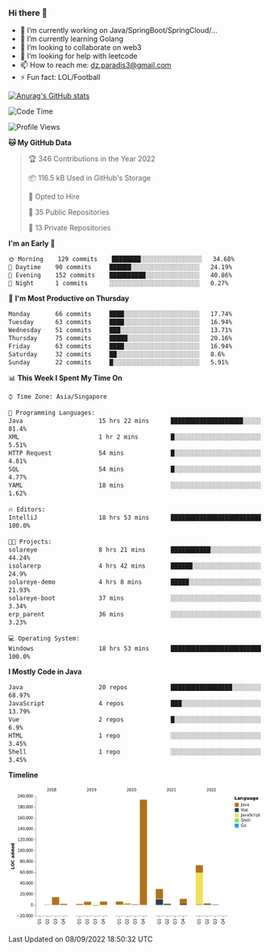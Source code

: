 ### Hi there 👋

- 🔭 I’m currently working on Java/SpringBoot/SpringCloud/...
- 🌱 I’m currently learning Golang
- 👯 I’m looking to collaborate on web3
- 🤔 I’m looking for help with leetcode
- 📫 How to reach me: dz.paradis3@gmail.com
- ⚡ Fun fact: LOL/Football

[![Anurag's GitHub stats](https://github-readme-stats.vercel.app/api?username=xiumu2017&show_icons=true&theme=radical)](https://github.com/anuraghazra/github-readme-stats)

<!--
**xiumu2017/xiumu2017** is a ✨ _special_ ✨ repository because its `README.md` (this file) appears on your GitHub profile.

Here are some ideas to get you started:

- 🔭 I’m currently working on ...
- 🌱 I’m currently learning ...
- 👯 I’m looking to collaborate on ...
- 🤔 I’m looking for help with ...
- 💬 Ask me about ...
- 📫 How to reach me: ...
- 😄 Pronouns: ...
- ⚡ Fun fact: ...
-->

<!--START_SECTION:waka-->
![Code Time](http://img.shields.io/badge/Code%20Time-797%20hrs%2012%20mins-blue)

![Profile Views](http://img.shields.io/badge/Profile%20Views-0-blue)

**🐱 My GitHub Data** 

> 🏆 346 Contributions in the Year 2022
 > 
> 📦 116.5 kB Used in GitHub's Storage 
 > 
> 💼 Opted to Hire
 > 
> 📜 35 Public Repositories 
 > 
> 🔑 13 Private Repositories  
 > 
**I'm an Early 🐤** 

```text
🌞 Morning    129 commits    ████████░░░░░░░░░░░░░░░░░   34.68% 
🌆 Daytime    90 commits     ██████░░░░░░░░░░░░░░░░░░░   24.19% 
🌃 Evening    152 commits    ██████████░░░░░░░░░░░░░░░   40.86% 
🌙 Night      1 commits      ░░░░░░░░░░░░░░░░░░░░░░░░░   0.27%

```
📅 **I'm Most Productive on Thursday** 

```text
Monday       66 commits     ████░░░░░░░░░░░░░░░░░░░░░   17.74% 
Tuesday      63 commits     ████░░░░░░░░░░░░░░░░░░░░░   16.94% 
Wednesday    51 commits     ███░░░░░░░░░░░░░░░░░░░░░░   13.71% 
Thursday     75 commits     █████░░░░░░░░░░░░░░░░░░░░   20.16% 
Friday       63 commits     ████░░░░░░░░░░░░░░░░░░░░░   16.94% 
Saturday     32 commits     ██░░░░░░░░░░░░░░░░░░░░░░░   8.6% 
Sunday       22 commits     █░░░░░░░░░░░░░░░░░░░░░░░░   5.91%

```


📊 **This Week I Spent My Time On** 

```text
⌚︎ Time Zone: Asia/Singapore

💬 Programming Languages: 
Java                     15 hrs 22 mins      ████████████████████░░░░░   81.4% 
XML                      1 hr 2 mins         █░░░░░░░░░░░░░░░░░░░░░░░░   5.51% 
HTTP Request             54 mins             █░░░░░░░░░░░░░░░░░░░░░░░░   4.81% 
SQL                      54 mins             █░░░░░░░░░░░░░░░░░░░░░░░░   4.77% 
YAML                     18 mins             ░░░░░░░░░░░░░░░░░░░░░░░░░   1.62%

🔥 Editors: 
IntelliJ                 18 hrs 53 mins      █████████████████████████   100.0%

🐱‍💻 Projects: 
solareye                 8 hrs 21 mins       ███████████░░░░░░░░░░░░░░   44.24% 
isolarerp                4 hrs 42 mins       ██████░░░░░░░░░░░░░░░░░░░   24.9% 
solareye-demo            4 hrs 8 mins        █████░░░░░░░░░░░░░░░░░░░░   21.93% 
solareye-boot            37 mins             ░░░░░░░░░░░░░░░░░░░░░░░░░   3.34% 
erp_parent               36 mins             ░░░░░░░░░░░░░░░░░░░░░░░░░   3.23%

💻 Operating System: 
Windows                  18 hrs 53 mins      █████████████████████████   100.0%

```

**I Mostly Code in Java** 

```text
Java                     20 repos            █████████████████░░░░░░░░   68.97% 
JavaScript               4 repos             ███░░░░░░░░░░░░░░░░░░░░░░   13.79% 
Vue                      2 repos             █░░░░░░░░░░░░░░░░░░░░░░░░   6.9% 
HTML                     1 repo              ░░░░░░░░░░░░░░░░░░░░░░░░░   3.45% 
Shell                    1 repo              ░░░░░░░░░░░░░░░░░░░░░░░░░   3.45%

```


**Timeline**

![Chart not found](https://raw.githubusercontent.com/xiumu2017/xiumu2017/main/charts/bar_graph.png) 


 Last Updated on 08/09/2022 18:50:32 UTC
<!--END_SECTION:waka-->
